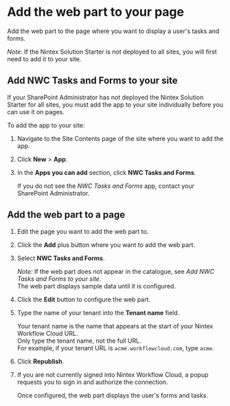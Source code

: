 # Add the web part to your page

Add the web part to the page where you want to display a user's tasks and forms.

_Note:_ If the Nintex Solution Starter is not deployed to all sites, you will first need to add it to your site.

## Add NWC Tasks and Forms to your site
If your SharePoint Administrator has not deployed the Nintex Solution Starter for all sites, you must add the app to your site individually before you can use it on pages.

To add the app to your site:
1. Navigate to the Site Contents page of the site where you want to add the app.
1. Click **New** > **App**.
1. In the **Apps you can add** section, click **NWC Tasks and Forms**.
   
   If you do not see the _NWC Tasks and Forms_ app, contact your SharePoint Administrator.


## Add the web part to a page
1. Edit the page you want to add the web part to.
1. Click the **Add** plus button where you want to add the web part.
1. Select **NWC Tasks and Forms**.

   _Note:_ If the web part does not appear in the catalogue, see _Add NWC Tasks and Forms to your site_.  
   The web part displays sample data until it is configured.
1. Click the **Edit** button to configure the web part.
1. Type the name of your tenant into the **Tenant name** field.

   Your tenant name is the name that appears at the start of your Nintex Workflow Cloud URL.  
   Only type the tenant name, not the full URL.  
   For example, if your tenant URL is `acme.workflowcloud.com`, type `acme`.
1. Click **Republish**.
1. If you are not currently signed into Nintex Workflow Cloud, a popup requests you to sign in and authorize the connection.

   Once configured, the web part displays the user's forms and tasks.
